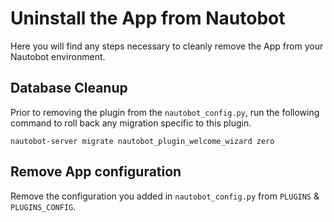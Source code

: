 # Uninstall the App from Nautobot

Here you will find any steps necessary to cleanly remove the App from your Nautobot environment.

## Database Cleanup

Prior to removing the plugin from the `nautobot_config.py`, run the following command to roll back any migration specific to this plugin.

```shell
nautobot-server migrate nautobot_plugin_welcome_wizard zero
```

## Remove App configuration

Remove the configuration you added in `nautobot_config.py` from `PLUGINS` & `PLUGINS_CONFIG`.
